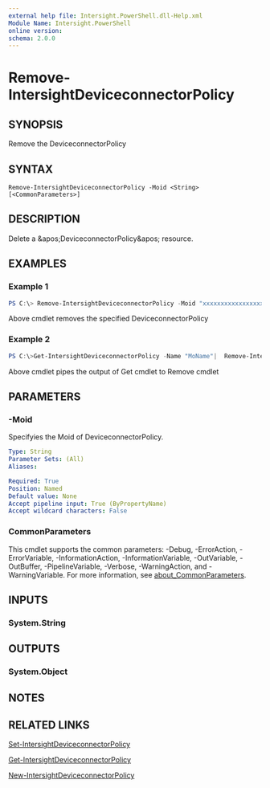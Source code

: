 ```yaml
---
external help file: Intersight.PowerShell.dll-Help.xml
Module Name: Intersight.PowerShell
online version:
schema: 2.0.0
---
```


# Remove-IntersightDeviceconnectorPolicy

## SYNOPSIS
Remove the DeviceconnectorPolicy

## SYNTAX

```
Remove-IntersightDeviceconnectorPolicy -Moid <String> [<CommonParameters>]
```

## DESCRIPTION
Delete a &amp;apos;DeviceconnectorPolicy&amp;apos; resource.

## EXAMPLES

### Example 1
```powershell
PS C:\> Remove-IntersightDeviceconnectorPolicy -Moid "xxxxxxxxxxxxxxxxxxxxxxxxxxx"
```
Above cmdlet removes the specified DeviceconnectorPolicy 

### Example 2
```powershell
PS C:\>Get-IntersightDeviceconnectorPolicy -Name "MoName"|  Remove-IntersightDeviceconnectorPolicy
```
Above cmdlet pipes the output of Get cmdlet to Remove cmdlet

## PARAMETERS

### -Moid
Specifyies the Moid of DeviceconnectorPolicy.

```yaml
Type: String
Parameter Sets: (All)
Aliases:

Required: True
Position: Named
Default value: None
Accept pipeline input: True (ByPropertyName)
Accept wildcard characters: False
```

### CommonParameters
This cmdlet supports the common parameters: -Debug, -ErrorAction, -ErrorVariable, -InformationAction, -InformationVariable, -OutVariable, -OutBuffer, -PipelineVariable, -Verbose, -WarningAction, and -WarningVariable. For more information, see [about_CommonParameters](http://go.microsoft.com/fwlink/?LinkID=113216).

## INPUTS

### System.String

## OUTPUTS

### System.Object
## NOTES

## RELATED LINKS

[Set-IntersightDeviceconnectorPolicy](./Set-IntersightDeviceconnectorPolicy.md)

[Get-IntersightDeviceconnectorPolicy](./Get-IntersightDeviceconnectorPolicy.md)

[New-IntersightDeviceconnectorPolicy](./New-IntersightDeviceconnectorPolicy.md)

